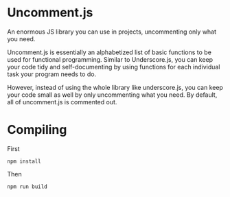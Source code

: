 # Uncomment.js
An enormous JS library you can use in projects, uncommenting only what you need.

Uncomment.js is essentially an alphabetized list of basic functions to be used for functional programming.
Similar to Underscore.js, you can keep your code tidy and self-documenting by using functions for each individual task your program needs
to do.

However, instead of using the whole library like underscore.js, you can keep your code small as well by only uncommenting
what you need. By default, all of uncomment.js is commented out.

# Compiling

First

    npm install

Then

    npm run build
